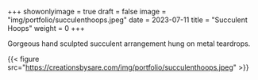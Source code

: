 +++
showonlyimage = true
draft = false
image = "img/portfolio/succulenthoops.jpeg"
date = 2023-07-11
title = "Succulent Hoops"
weight = 0
+++

Gorgeous hand sculpted succulent arrangement hung on metal teardrops.

<!--more-->
{{< figure src="https://creationsbysare.com/img/portfolio/succulenthoops.jpeg" >}}
